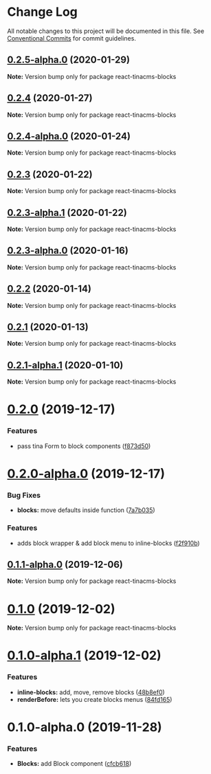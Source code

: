 # Change Log

All notable changes to this project will be documented in this file.
See [Conventional Commits](https://conventionalcommits.org) for commit guidelines.

## [0.2.5-alpha.0](https://github.com/tinacms/tinacms/compare/react-tinacms-blocks@0.2.4...react-tinacms-blocks@0.2.5-alpha.0) (2020-01-29)

**Note:** Version bump only for package react-tinacms-blocks





## [0.2.4](https://github.com/tinacms/tinacms/compare/react-tinacms-blocks@0.2.4-alpha.0...react-tinacms-blocks@0.2.4) (2020-01-27)

**Note:** Version bump only for package react-tinacms-blocks





## [0.2.4-alpha.0](https://github.com/tinacms/tinacms/compare/react-tinacms-blocks@0.2.3...react-tinacms-blocks@0.2.4-alpha.0) (2020-01-24)

**Note:** Version bump only for package react-tinacms-blocks





## [0.2.3](https://github.com/tinacms/tinacms/compare/react-tinacms-blocks@0.2.3-alpha.1...react-tinacms-blocks@0.2.3) (2020-01-22)

**Note:** Version bump only for package react-tinacms-blocks





## [0.2.3-alpha.1](https://github.com/tinacms/tinacms/compare/react-tinacms-blocks@0.2.3-alpha.0...react-tinacms-blocks@0.2.3-alpha.1) (2020-01-22)

**Note:** Version bump only for package react-tinacms-blocks





## [0.2.3-alpha.0](https://github.com/tinacms/tinacms/compare/react-tinacms-blocks@0.2.2...react-tinacms-blocks@0.2.3-alpha.0) (2020-01-16)

**Note:** Version bump only for package react-tinacms-blocks





## [0.2.2](https://github.com/tinacms/tinacms/compare/react-tinacms-blocks@0.2.1...react-tinacms-blocks@0.2.2) (2020-01-14)

**Note:** Version bump only for package react-tinacms-blocks





## [0.2.1](https://github.com/tinacms/tinacms/compare/react-tinacms-blocks@0.2.1-alpha.1...react-tinacms-blocks@0.2.1) (2020-01-13)

**Note:** Version bump only for package react-tinacms-blocks





## [0.2.1-alpha.1](https://github.com/tinacms/tinacms/compare/react-tinacms-blocks@0.2.1-alpha.0...react-tinacms-blocks@0.2.1-alpha.1) (2020-01-10)

**Note:** Version bump only for package react-tinacms-blocks





# [0.2.0](https://github.com/tinacms/tinacms/compare/react-tinacms-blocks@0.2.0-alpha.0...react-tinacms-blocks@0.2.0) (2019-12-17)


### Features

* pass tina Form to block components ([f873d50](https://github.com/tinacms/tinacms/commit/f873d50))





# [0.2.0-alpha.0](https://github.com/tinacms/tinacms/compare/react-tinacms-blocks@0.1.1-alpha.0...react-tinacms-blocks@0.2.0-alpha.0) (2019-12-17)


### Bug Fixes

* **blocks:** move defaults inside function ([7a7b035](https://github.com/tinacms/tinacms/commit/7a7b035))


### Features

* adds block wrapper & add block menu to inline-blocks ([f2f910b](https://github.com/tinacms/tinacms/commit/f2f910b))





## [0.1.1-alpha.0](https://github.com/tinacms/tinacms/compare/react-tinacms-blocks@0.1.0...react-tinacms-blocks@0.1.1-alpha.0) (2019-12-06)

**Note:** Version bump only for package react-tinacms-blocks





# [0.1.0](https://github.com/tinacms/tinacms/compare/react-tinacms-blocks@0.1.0-alpha.1...react-tinacms-blocks@0.1.0) (2019-12-02)

**Note:** Version bump only for package react-tinacms-blocks





# [0.1.0-alpha.1](https://github.com/tinacms/tinacms/compare/react-tinacms-blocks@0.1.0-alpha.0...react-tinacms-blocks@0.1.0-alpha.1) (2019-12-02)


### Features

* **inline-blocks:** add, move, remove blocks ([48b8ef0](https://github.com/tinacms/tinacms/commit/48b8ef0))
* **renderBefore:** lets you create blocks menus ([84fd165](https://github.com/tinacms/tinacms/commit/84fd165))





# 0.1.0-alpha.0 (2019-11-28)


### Features

* **Blocks:** add Block component ([cfcb618](https://github.com/tinacms/tinacms/commit/cfcb618))

